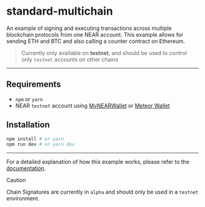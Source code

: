 # standard-multichain

An example of signing and executing transactions across multiple blockchain protocols from one NEAR account. This example allows for sending ETH and BTC and also calling a counter contract on Ethereum.

> Currently only available on **testnet**, and should be used to control only `testnet` accounts on other chains

---

## Requirements

- `npm` or `yarn`
- NEAR `testnet` account using [MyNEARWallet](https://testnet.mynearwallet.com/) or [Meteor Wallet](https://wallet.meteorwallet.app/wallet)

## Installation

```bash
npm install # or yarn
npm run dev # or yarn dev
```

---

For a detailed explanation of how this example works, please refer to the [documentation](https://docs.near.org/build/chain-abstraction/chain-signatures).

> [!CAUTION]
> Chain Signatures are currently in `alpha` and should only be used in a `testnet` environment.
